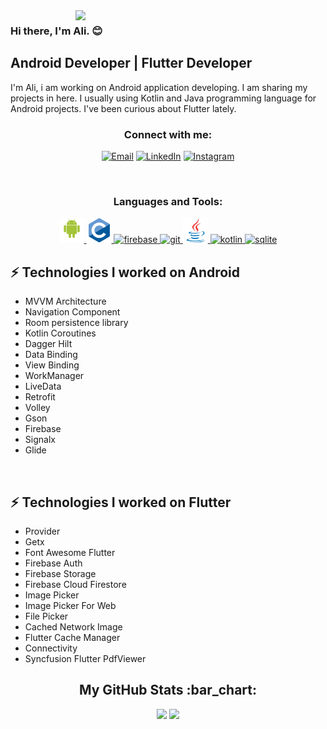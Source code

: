 <img src="https://media4.giphy.com/media/kCVIL0CLNWv2E/giphy.gif?cid=790b761160660878b48c02f92987385332f92878c7226833&rid=giphy.gif&ct=g" align="right" width="400">

### Hi there, I'm Ali. :blush:

## Android Developer | Flutter Developer

I'm Ali, i am working on Android application developing. I am sharing my projects in here. I usually using Kotlin and Java programming language for Android projects. I've been curious about Flutter lately.

<h3 align="center">Connect with me:</h3>

<p align="center">
<!-- <img src="https://komarev.com/ghpvc/?username=alidemirci2307&color=green" alt="alidemirci2307 :: Profile Stats"></a> -->
<a href="mailto:alidemirci2307@gmail.com"><img alt="Email" src="https://img.shields.io/badge/Email-alidemirci2307@gmail.com-blue?style=flat&logo=gmail"></a>
<a href="https://www.linkedin.com/in/ali-demirci/" target="_blank"><img alt="LinkedIn" src="https://img.shields.io/badge/LinkedIn-alidemirci-blue?style=flat&logo=linkedin"></a>
<a href="https://www.instagram.com/alidemircifb/"><img alt="Instagram" src="https://img.shields.io/badge/Instagram-alidemirci-black?style=flat-square&logo=instagram"></a>
</p>



<br />

<h3 align="center">Languages and Tools:</h3>
<p align="center"><a href="https://developer.android.com" target="_blank"> <img src="https://raw.githubusercontent.com/devicons/devicon/master/icons/android/android-original-wordmark.svg" alt="android" width="40" height="40"/> </a> <a href="https://www.cprogramming.com/" target="_blank"> <img src="https://raw.githubusercontent.com/devicons/devicon/master/icons/c/c-original.svg" alt="c" width="40" height="40"/> </a> <a href="https://firebase.google.com/" target="_blank"> <img src="https://www.vectorlogo.zone/logos/firebase/firebase-icon.svg" alt="firebase" width="40" height="40"/> </a> <a href="https://git-scm.com/" target="_blank"> <img src="https://www.vectorlogo.zone/logos/git-scm/git-scm-icon.svg" alt="git" width="40" height="40"/> </a> <a href="https://www.java.com" target="_blank"> <img src="https://raw.githubusercontent.com/devicons/devicon/master/icons/java/java-original.svg" alt="java" width="40" height="40"/> </a> <a href="https://kotlinlang.org" target="_blank"> <img src="https://www.vectorlogo.zone/logos/kotlinlang/kotlinlang-icon.svg" alt="kotlin" width="40" height="40"/> </a> <a href="https://www.sqlite.org/" target="_blank"> <img src="https://www.vectorlogo.zone/logos/sqlite/sqlite-icon.svg" alt="sqlite" width="40" height="40"/> </a> </p>

## ⚡ Technologies I worked on Android 

- MVVM Architecture 
- Navigation Component
- Room persistence library 
- Kotlin Coroutines 
- Dagger Hilt
- Data Binding 
- View Binding 
- WorkManager 
- LiveData 
- Retrofit
- Volley 
- Gson 
- Firebase
- Signalx
- Glide

<br />

## ⚡ Technologies I worked on Flutter 

- Provider
- Getx
- Font Awesome Flutter
- Firebase Auth
- Firebase Storage
- Firebase Cloud Firestore
- Image Picker
- Image Picker For Web
- File Picker
- Cached Network Image 
- Flutter Cache Manager
- Connectivity
- Syncfusion Flutter PdfViewer



<h2 align="center">My GitHub Stats :bar_chart:</h2>
<p align="center">
  <img src="https://github-readme-stats.vercel.app/api?username=alidemirci2307&show_icons=true&theme=tokyonight" height="180">
  <img src="https://github-readme-stats.vercel.app/api/top-langs/?username=alidemirci2307&layout=compact&theme=tokyonight" height="180">

</p>


[linkedin]: https://www.linkedin.com/in/ali-demirci/


